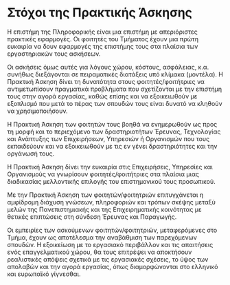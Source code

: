 # Στόχοι της Πρακτικής Άσκησης

Η επιστήμη της Πληροφορικής είναι μια επιστήμη με απεριόριστες πρακτικές
εφαρμογές. Οι φοιτητές του Τμήματος έχουν μια πρώτη ευκαιρία να δουν εφαρμογές
της επιστήμης τους στα πλαίσια των εργαστηριακών τους ασκήσεων.


Οι ασκήσεις όμως αυτές για λόγους χώρου, κόστους, ασφάλειας, κ.α. συνήθως
διεξάγονται σε πειραματικές διατάξεις υπό κλίμακα (μοντέλα). Η Πρακτική Άσκηση
δίνει τη δυνατότητα στους φοιτητές/φοιτήτριες να αντιμετωπίσουν πραγματικά
προβλήματα που σχετίζονται με την επιστήμη τους στην αγορά εργασίας, καθώς
επίσης και να εξοικειωθούν με εξοπλισμό που μετά το πέρας των σπουδών τους είναι
δυνατό να κληθούν να χρησιμοποιήσουν.


Η Πρακτική Άσκηση των φοιτητών τους βοηθά να ενημερωθούν ως προς τη μορφή και
το περιεχόμενο των δραστηριοτήτων Έρευνας, Τεχνολογίας και Ανάπτυξης των
Επιχειρήσεων, Υπηρεσιών ή Οργανισμών που τους εκπαιδεύουν και να εξοικειωθούν
με τις εν γένει δραστηριότητες και την οργάνωσή τους.


Η Πρακτική Άσκηση δίνει την ευκαιρία στις Επιχειρήσεις, Υπηρεσίες και
Οργανισμούς να γνωρίσουν φοιτητές/φοιτήτριες στα πλαίσια μιας διαδικασίας
μελλοντικής επιλογής του επιστημονικού τους προσωπικού.


Με την Πρακτική Άσκηση των φοιτητών/φοιτητριών επιτυγχάνεται η αμφίδρομη
διάχυση γνώσεων, πληροφοριών και τρόπων σκέψης μεταξύ μελών της
Πανεπιστημιακής και της Επιχειρηματικής κοινότητας με θετικές επιπτώσεις στη
σύνδεση Έρευνας και Παραγωγής.


Οι εμπειρίες των ασκούμενων φοιτητών/φοιτητριών, μεταφερόμενες στο Τμήμα,
έχουν ως αποτέλεσμα την αναβάθμιση των παρεχόμενων σπουδών. Η εξοικείωση με
το εργασιακό περιβάλλον και τις απαιτήσεις ενός επαγγελματικού χώρου, θα τους
επιτρέψει να αποκτήσουν ρεαλιστικές απόψεις σχετικά με τις εργασιακές σχέσεις, το
ύψος των απολαβών και την αγορά εργασίας, όπως διαμορφώνονται στο ελληνικό
και ευρωπαϊκό γίγνεσθαι.

